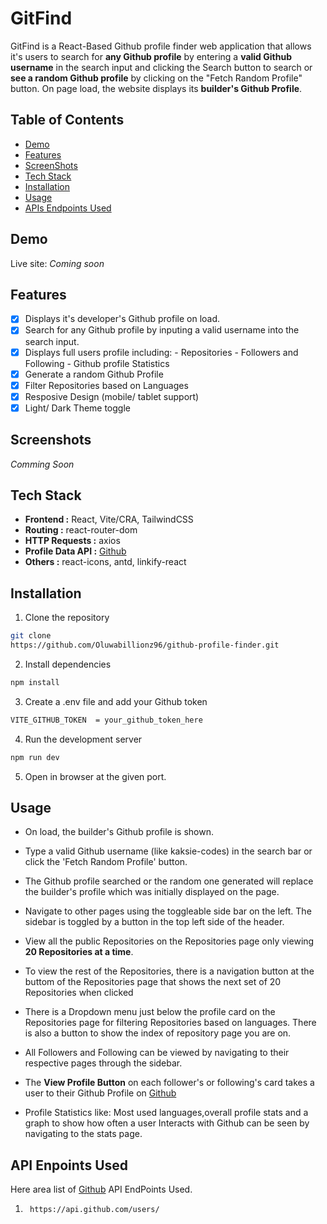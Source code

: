 # GitFind

GitFind is a React-Based Github profile finder web application that allows it's users to search for **any Github profile** by entering a **valid Github username** in the search input and clicking the Search button to search or **see a random Github profile** by clicking on the "Fetch Random Profile" button. On page load, the website displays its **builder's Github Profile**.

## Table of Contents

- [Demo](#demo)
- [Features](#features)
- [ScreenShots](#screenshots)
- [Tech Stack](#tech-stack)
- [Installation](#installation)
- [Usage](#usage)
- [APIs Endpoints Used](#api-enpoints-used)

## Demo

Live site: _Coming soon_

## Features

- [x] Displays it's developer's Github profile on load.
- [x] Search for any Github profile by inputing a valid username into the search input.
- [x] Displays full users profile including: - Repositories - Followers and Following - Github profile Statistics
- [x] Generate a random Github Profile
- [x] Filter Repositories based on Languages
- [x] Resposive Design (mobile/ tablet support)
- [x] Light/ Dark Theme toggle

## Screenshots
_Comming Soon_

## Tech Stack

- **Frontend :** React, Vite/CRA, TailwindCSS
- **Routing :** react-router-dom
- **HTTP Requests :** axios
- **Profile Data API :** [Github](https://github.com/)
- **Others :** react-icons, antd, linkify-react

## Installation

1. Clone the repository

```bash
git clone
https://github.com/Oluwabillionz96/github-profile-finder.git
```

2. Install dependencies
```bash 
npm install
```

3. Create a .env file and add your Github token
```bash 
VITE_GITHUB_TOKEN  = your_github_token_here
```

4. Run the development server
``` bash 
npm run dev
```

5. Open in browser at the given port.

## Usage

- On load, the builder's Github profile is shown.
- Type a valid Github username  (like kaksie-codes) in the search bar or click the 'Fetch Random Profile' button.

- The Github profile searched or the random one generated will replace the builder's profile which was initially displayed on the page.

-  Navigate to other pages using the toggleable side bar on the left. The sidebar is toggled by a button in the top left side of the header.

-  View all the public Repositories on the Repositories page only viewing **20 Repositories at a time**.

-  To view the rest of the Repositories, there is a navigation button at the buttom of the Repositories page that shows the next set of 20 Repositories when clicked

- There is a Dropdown menu just below the profile card on the  Repositories page for filtering Repositories based on languages. There is also a button to show the index of repository page you are on.

- All Followers and Following can be viewed by navigating to their respective pages through the sidebar.

- The **View Profile Button** on each follower's or following's card takes a user to their Github Profile on [Github](https://github.com)

- Profile Statistics like: Most used languages,overall profile stats and a graph to show how often a user Interacts with Github can be seen by navigating to the stats page.

## API Enpoints Used

Here area list of [Github](https;//github.com) API EndPoints Used.

 1. ``` https://api.github.com/users/```
